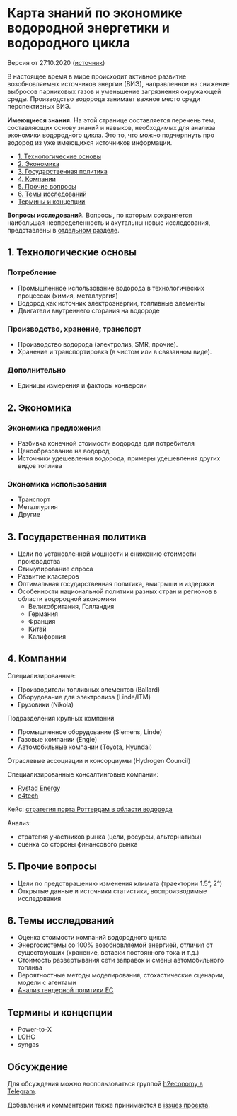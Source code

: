 # Карта знаний <!--и список исследовательских вопросов--> по экономике водородной энергетики и водородного цикла

Версия от 27.10.2020 ([источник](https://github.com/epogrebnyak/h2))

В настоящее время в мире происходит активное развитие возобновляемых источников энергии (ВИЭ), направленное на снижение выбросов 
парниковых газов и уменьшение загрязнения окружающей среды. Производство водорода занимает важное место среди 
перспективных ВИЭ. 

**Имеющиеся знания.** На этой странице составляется перечень тем, составляющих основу знаний и навыков, необходимых для анализа 
экономики водородного цикла. Это то, что можно подчерпнуть про водород из уже имеющихся источников информации.

<!--BoK - body of knowledge
Специалистам в этой области предстоит освоить новый набор компетенций, позволяющих обосновывать и снижать риски инвестиционных 
решений, вырабатывать решения в сфере регулирования, способствовать изменениям на потребительском рынке.  
-->

- [1. Технологические основы](#tech)
- [2. Экономика](#econ)
- [3. Государственная политика](#gov)
- [4. Компании](#corp)
- [5. Прочие вопросы](#misc)
- [6. Темы исследований](#research)
- [Термины и концепции](#glossary)

**Вопросы исследований.** Вопросы, по которым сохраняется наибольшая неопределенность и акутальны новые исследования, 
представлены в [отдельном разделе](#research).

<a id="tech"></a>
## 1. Технологические основы 

### Потребление

- Промышленное использование водорода в технологических процессах (химия, металлургия)
- Водород как источник электроэнергии, топливные элементы
- Двигатели внутреннего сгорания на водороде

### Производство, хранение, транспорт

- Производство водорода (электролиз, SMR, прочие).
- Хранение и транспортировка (в чистом или в связанном виде).

### Дополнительно

- Единицы измерения и факторы конверсии 

<a id="econ"></a>
## 2. Экономика

### Экономика предложения

- Разбивка конечной стоимости водорода для потребителя
- Ценообразование на водород
- Источники удешевления водорода, примеры удешевления других видов топлива

### Экономика использования

- Транспорт
- Металлургия
- Другие 

<a id="gov"></a>
## 3. Государственная политика 

- Цели по установленной мощности и снижению стоимости производства 
- Стимулирование спроса 
- Развитие кластеров
- Оптимальная государственная политика, выигрыши и издержки 
- Особенности национальной политики разных стран и регионов в области водородной экономики
  - Великобритания, Голландия
  - Германия
  - Франция
  - Китай
  - Калифорния

<a id="corp"></a>
## 4. Компании 

Специализированные:

- Производители топливных элементов (Ballard)
- Оборудование для электролиза (Linde/ITM)
- Грузовики (Nikola)

Подразделения крупных компаний

- Промышленное оборудование (Siemens, Linde)
- Газовые компании (Engie)
- Автомобильные компании (Toyota, Hyundai)

Отраслевые ассоциации и консорциумы (Hydrogen Council)

Специализированные консалтинговые компании:

- [Rystad Energy](https://www.rystadenergy.com/)
- [e4tech](https://www.e4tech.com/)

Кейс: [стратегия порта Роттердам в области водорода](https://www.portofrotterdam.com/sites/default/files/hydrogen-vision-port-of-rotterdam-authority-may-2020.pdf)

Анализ:

- стратегия участников рынка (цели, ресурсы, альтернативы)
- оценка со стороны финансового рынка

<a id="misc"></a>
## 5. Прочие вопросы

- Цели по предотвращению изменения климата (траектории 1.5°, 2°)
- Открытые данные и источники статистики, воспроизводимые исследования

<a id="research"></a>
## 6. Темы исследований

- Оценка стоимости компаний водородного цикла
- Энергосистемы со 100% возобновляемой энергией, отличия от существующих (хранение, вставки постоянного тока и т.д.)
- Стоимость развертывания сети заправок и смены автомобильного топлива
- Вероятностные методы моделирования, стохастические сценарии, модели с агентами
- [Анализ тендерной политики ЕС][tenders]


<a id="glossary"></a>
## Термины и концепции

- Power-to-X
- [LOHC](https://www.portofrotterdam.com/sites/default/files/hydrogen-vision-port-of-rotterdam-authority-may-2020.pdf)
- syngas

## Обсуждение

Для обсуждения можно воспользоваться группой [h2economy в Telegram](https://t.me/h2economy).

Добавления и комментарии также принимаются в [issues проекта](https://github.com/epogrebnyak/h2/issues).

[tenders]: https://ec.europa.eu/info/funding-tenders/opportunities/portal/screen/opportunities/topic-search;callCode=H2020-JTI-FCH-2020-1;freeTextSearchKeyword=;matchWholeText=true;typeCodes=1;statusCodes=31094501,31094502,31094503;programmePeriod=null;programCcm2Id=null;programDivisionCode=null;focusAreaCode=null;geographicalZonesCode=null;programmeDivisionProspect=null;startDateLte=Tue%20Oct%2027%202020%2012:08:06%20GMT%2B0300%20%28%D0%9C%D0%BE%D1%81%D0%BA%D0%B2%D0%B0,%20%D1%81%D1%82%D0%B0%D0%BD%D0%B4%D0%B0%D1%80%D1%82%D0%BD%D0%BE%D0%B5%20%D0%B2%D1%80%D0%B5%D0%BC%D1%8F%29;startDateGte=Tue%20Oct%2027%202020%2012:08:06%20GMT%2B0300%20%28%D0%9C%D0%BE%D1%81%D0%BA%D0%B2%D0%B0,%20%D1%81%D1%82%D0%B0%D0%BD%D0%B4%D0%B0%D1%80%D1%82%D0%BD%D0%BE%D0%B5%20%D0%B2%D1%80%D0%B5%D0%BC%D1%8F%29;crossCuttingPriorityCode=null;cpvCode=null;performanceOfDelivery=null;sortQuery=sortStatus;orderBy=asc;onlyTenders=false;topicListKey=callTopicSearchTableState
